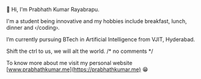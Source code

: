👋 Hi, I'm Prabhath Kumar Rayabrapu.

I'm a student being innovative and my hobbies include breakfast, lunch, dinner and ‹/coding›.

I’m currently pursuing BTech in Artificial Intelligence from VJIT, Hyderabad.

Shift the ctrl to us, we will alt the world. /* no comments */

To know more about me visit my personal website [www.prabhathkumar.me](https://prabhathkumar.me) 😁


<!---
prabhathkumar1729/prabhathkumar1729 is a ✨ special ✨ repository because its `README.md` (this file) appears on your GitHub profile.
You can click the Preview link to take a look at your changes.
--->
